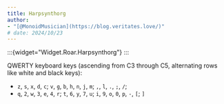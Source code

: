 ```yaml
---
title: Harpsynthorg
author:
- "[@MonoidMusician](https://blog.veritates.love/)"
# date: 2024/10/23
---
```


:::{widget="Widget.Roar.Harpsynthorg"}
:::

QWERTY keyboard keys (ascending from C3 through C5, alternating rows like white and black keys):

- `z`, `s`, `x`, `d`, `c`; `v`, `g`, `b`, `h`, `n`, `j`, `m`; `,`, `l`, `.`, `;`, `/`;
- `q`, `2`, `w`, `3`, `e`, `4`, `r`; `t`, `6`, `y`, `7`, `u`; `i`, `9`, `o`, `0`, `p`, `-`, `[`; `]`
